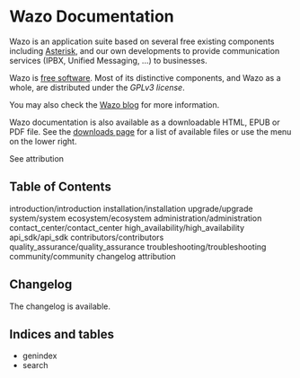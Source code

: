 # Wazo Documentation

Wazo is an application suite based on several free existing components
including [Asterisk](http://www.asterisk.org/), and our own developments
to provide communication services (IPBX, Unified Messaging, ...) to
businesses.

Wazo is [free software](http://www.gnu.org/philosophy/free-sw.html).
Most of its distinctive components, and Wazo as a whole, are distributed
under the *GPLv3 license*.

You may also check the [Wazo blog](http://blog.wazo.community/) for more
information.

Wazo documentation is also available as a downloadable HTML, EPUB or PDF
file. See the [downloads
page](https://readthedocs.org/projects/wazo/downloads/) for a list of
available files or use the menu on the lower right.

See <span data-role="ref">attribution</span>

## Table of Contents

<div class="toctree">

introduction/introduction installation/installation upgrade/upgrade
system/system ecosystem/ecosystem administration/administration
contact\_center/contact\_center high\_availability/high\_availability
api\_sdk/api\_sdk contributors/contributors
quality\_assurance/quality\_assurance troubleshooting/troubleshooting
community/community changelog attribution

</div>

## Changelog

The <span data-role="ref">changelog</span> is available.

## Indices and tables

  - <span data-role="ref">genindex</span>
  - <span data-role="ref">search</span>
